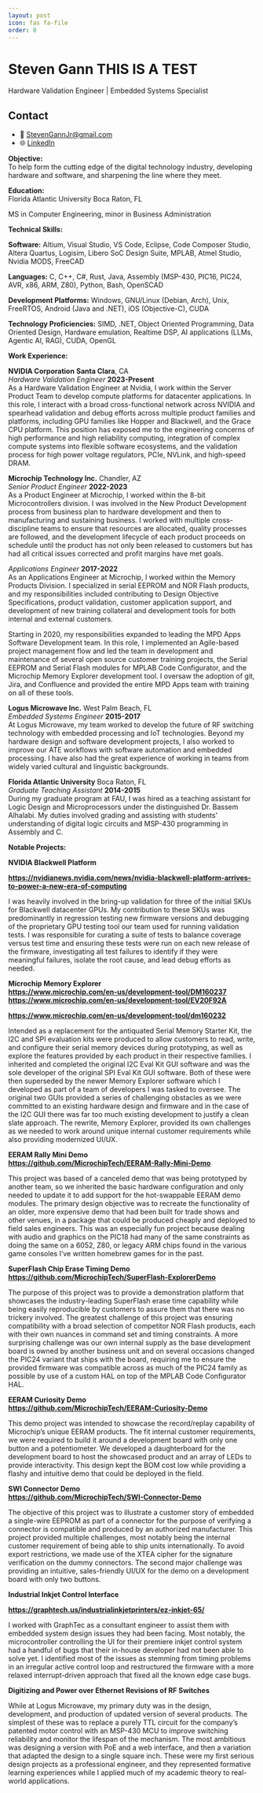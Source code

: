 ```yaml
---
layout: post
icon: fas fa-file
order: 0
---
```


# Steven Gann THIS IS A TEST
Hardware Validation Engineer | Embedded Systems Specialist

## Contact
- 📧 StevenGannJr@gmail.com
- 🌐 [LinkedIn](https://www.linkedin.com/in/sgann2012/)

**Objective:**  
To help form the cutting edge of the digital technology industry, developing hardware and software, and sharpening the line where they meet.

**Education:**  
Florida Atlantic University Boca Raton, FL

MS in Computer Engineering, minor in Business Administration

**Technical Skills:**

**Software:** Altium, Visual Studio, VS Code, Eclipse, Code Composer Studio, Altera Quartus, Logisim, Libero SoC Design Suite, MPLAB, Atmel Studio, Nvidia MODS, FreeCAD

**Languages:** C, C++, C#, Rust, Java, Assembly (MSP-430, PIC16, PIC24, AVR, x86, ARM, Z80), Python, Bash, OpenSCAD  

**Development Platforms:** Windows, GNU/Linux (Debian, Arch), Unix, FreeRTOS, Android (Java and .NET), iOS (Objective-C), CUDA

**Technology Proficiencies:** SIMD, .NET, Object Oriented Programming, Data Oriented Design, Hardware emulation, Realtime DSP, AI applications (LLMs, Agentic AI, RAG), CUDA, OpenGL

**Work Experience:**

**NVIDIA Corporation** **Santa Clara**, CA  
_Hardware Validation Engineer_ **2023-Present**  
As a Hardware Validation Engineer at Nvidia, I work within the Server Product Team to develop compute platforms for datacenter applications. In this role, I interact with a broad cross-functional network across NVIDIA and spearhead validation and debug efforts across multiple product families and platforms, including GPU families like Hopper and Blackwell, and the Grace CPU platform. This position has exposed me to the engineering concerns of high performance and high reliability computing, integration of complex compute systems into flexible software ecosystems, and the validation process for high power voltage regulators, PCIe, NVLink, and high-speed DRAM.

**Microchip Technology Inc.** Chandler, AZ  
_Senior Product Engineer_ **2022-2023**  
As a Product Engineer at Microchip, I worked within the 8-bit Microcontrollers division. I was involved in the New Product Development process from business plan to hardware development and then to manufacturing and sustaining business. I worked with multiple cross-discipline teams to ensure that resources are allocated, quality processes are followed, and the development lifecycle of each product proceeds on schedule until the product has not only been released to customers but has had all critical issues corrected and profit margins have met goals.

_Applications Engineer_ **2017-2022**  
As an Applications Engineer at Microchip, I worked within the Memory Products Division. I specialized in serial EEPROM and NOR Flash products, and my responsibilities included contributing to Design Objective Specifications, product validation, customer application support, and development of new training collateral and development tools for both internal and external customers.

Starting in 2020, my responsibilities expanded to leading the MPD Apps Software Development team. In this role, I implemented an Agile-based project management flow and led the team in development and maintenance of several open source customer training projects, the Serial EEPROM and Serial Flash modules for MPLAB Code Configurator, and the Microchip Memory Explorer development tool. I oversaw the adoption of git, Jira, and Confluence and provided the entire MPD Apps team with training on all of these tools.

**Logus Microwave Inc.** West Palm Beach, FL  
_Embedded Systems Engineer_ **2015-2017**  
At Logus Microwave, my team worked to develop the future of RF switching technology with embedded processing and IoT technologies. Beyond my hardware design and software development projects, I also worked to improve our ATE workflows with software automation and embedded processing. I have also had the great experience of working in teams from widely varied cultural and linguistic backgrounds.

**Florida Atlantic University** Boca Raton, FL  
_Graduate Teaching Assistant_ **2014-2015**  
During my graduate program at FAU, I was hired as a teaching assistant for Logic Design and Microprocessors under the distinguished Dr. Bassem Alhalabi. My duties involved grading and assisting with students' understanding of digital logic circuits and MSP-430 programming in Assembly and C.

**Notable Projects:**

**NVIDIA Blackwell Platform**

**<https://nvidianews.nvidia.com/news/nvidia-blackwell-platform-arrives-to-power-a-new-era-of-computing>**

I was heavily involved in the bring-up validation for three of the initial SKUs for Blackwell datacenter GPUs. My contribution to these SKUs was predominantly in regression testing new firmware versions and debugging of the proprietary GPU testing tool our team used for running validation tests. I was responsible for curating a suite of tests to balance coverage versus test time and ensuring these tests were run on each new release of the firmware, investigating all test failures to identify if they were meaningful failures, isolate the root cause, and lead debug efforts as needed.

**Microchip Memory Explorer  
<https://www.microchip.com/en-us/development-tool/DM160237>  
<https://www.microchip.com/en-us/development-tool/EV20F92A>**

**<https://www.microchip.com/en-us/development-tool/dm160232>**

Intended as a replacement for the antiquated Serial Memory Starter Kit, the I2C and SPI evaluation kits were produced to allow customers to read, write, and configure their serial memory devices during prototyping, as well as explore the features provided by each product in their respective families. I inherited and completed the original I2C Eval Kit GUI software and was the sole developer of the original SPI Eval Kit GUI software. Both of these were then superseded by the newer Memory Explorer software which I developed as part of a team of developers I was tasked to oversee. The original two GUIs provided a series of challenging obstacles as we were committed to an existing hardware design and firmware and in the case of the I2C GUI there was far too much existing development to justify a clean slate approach. The rewrite, Memory Explorer, provided its own challenges as we needed to work around unique internal customer requirements while also providing modernized UI/UX.

**EERAM Rally Mini Demo  
<https://github.com/MicrochipTech/EERAM-Rally-Mini-Demo>**

This project was based of a canceled demo that was being prototyped by another team, so we inherited the basic hardware configuration and only needed to update it to add support for the hot-swappable EERAM demo modules. The primary design objective was to recreate the functionality of an older, more expensive demo that had been built for trade shows and other venues, in a package that could be produced cheaply and deployed to field sales engineers. This was an especially fun project because dealing with audio and graphics on the PIC18 had many of the same constraints as doing the same on a 6052, Z80, or legacy ARM chips found in the various game consoles I’ve written homebrew games for in the past.

**SuperFlash Chip Erase Timing Demo  
<https://github.com/MicrochipTech/SuperFlash-ExplorerDemo>**

The purpose of this project was to provide a demonstration platform that showcases the industry-leading SuperFlash erase time capability while being easily reproducible by customers to assure them that there was no trickery involved. The greatest challenge of this project was ensuring compatibility with a broad selection of competitor NOR Flash products, each with their own nuances in command set and timing constraints. A more surprising challenge was our own internal supply as the base development board is owned by another business unit and on several occasions changed the PIC24 variant that ships with the board, requiring me to ensure the provided firmware was compatible across as much of the PIC24 family as possible by use of a custom HAL on top of the MPLAB Code Configurator HAL.

**EERAM Curiosity Demo  
<https://github.com/MicrochipTech/EERAM-Curiosity-Demo>**

This demo project was intended to showcase the record/replay capability of Microchip’s unique EERAM products. The fit internal customer requirements, we were required to build it around a development board with only one button and a potentiometer. We developed a daughterboard for the development board to host the showcased product and an array of LEDs to provide interactivity. This design kept the BOM cost low while providing a flashy and intuitive demo that could be deployed in the field.

**SWI Connector Demo  
<https://github.com/MicrochipTech/SWI-Connector-Demo>**

The objective of this project was to illustrate a customer story of embedded a single-wire EEPROM as part of a connector for the purpose of verifying a connector is compatible and produced by an authorized manufacturer. This project provided multiple challenges, most notably being the internal customer requirement of being able to ship units internationally. To avoid export restrictions, we made use of the XTEA cipher for the signature verification on the dummy connectors. The second major challenge was providing an intuitive, sales-friendly UI/UX for the demo on a development board with only two buttons.

**Industrial Inkjet Control Interface**

**<https://graphtech.us/industrialinkjetprinters/ez-inkjet-65/>**

I worked with GraphTec as a consultant engineer to assist them with embedded system design issues they had been facing. Most notably, the microcontroller controlling the UI for their premiere inkjet control system had a handful of bugs that their in-house developer had not been able to solve yet. I identified most of the issues as stemming from timing problems in an irregular active control loop and restructured the firmware with a more relaxed interrupt-driven approach that fixed all the known edge case bugs.

**Digitizing and Power over Ethernet Revisions of RF Switches**

While at Logus Microwave, my primary duty was in the design, development, and production of updated version of several products. The simplest of these was to replace a purely TTL circuit for the company’s patented motor control with an MSP-430 MCU to improve switching reliability and monitor the lifespan of the mechanism. The most ambitious was designing a version with PoE and a web interface, and then a variation that adapted the design to a single square inch. These were my first serious design projects as a professional engineer, and they represented formative learning experiences while I applied much of my academic theory to real-world applications.